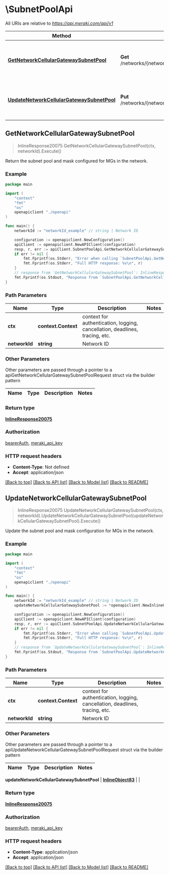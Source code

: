 # \SubnetPoolApi

All URIs are relative to *https://api.meraki.com/api/v1*

Method | HTTP request | Description
------------- | ------------- | -------------
[**GetNetworkCellularGatewaySubnetPool**](SubnetPoolApi.md#GetNetworkCellularGatewaySubnetPool) | **Get** /networks/{networkId}/cellularGateway/subnetPool | Return the subnet pool and mask configured for MGs in the network.
[**UpdateNetworkCellularGatewaySubnetPool**](SubnetPoolApi.md#UpdateNetworkCellularGatewaySubnetPool) | **Put** /networks/{networkId}/cellularGateway/subnetPool | Update the subnet pool and mask configuration for MGs in the network.



## GetNetworkCellularGatewaySubnetPool

> InlineResponse20075 GetNetworkCellularGatewaySubnetPool(ctx, networkId).Execute()

Return the subnet pool and mask configured for MGs in the network.



### Example

```go
package main

import (
    "context"
    "fmt"
    "os"
    openapiclient "./openapi"
)

func main() {
    networkId := "networkId_example" // string | Network ID

    configuration := openapiclient.NewConfiguration()
    apiClient := openapiclient.NewAPIClient(configuration)
    resp, r, err := apiClient.SubnetPoolApi.GetNetworkCellularGatewaySubnetPool(context.Background(), networkId).Execute()
    if err != nil {
        fmt.Fprintf(os.Stderr, "Error when calling `SubnetPoolApi.GetNetworkCellularGatewaySubnetPool``: %v\n", err)
        fmt.Fprintf(os.Stderr, "Full HTTP response: %v\n", r)
    }
    // response from `GetNetworkCellularGatewaySubnetPool`: InlineResponse20075
    fmt.Fprintf(os.Stdout, "Response from `SubnetPoolApi.GetNetworkCellularGatewaySubnetPool`: %v\n", resp)
}
```

### Path Parameters


Name | Type | Description  | Notes
------------- | ------------- | ------------- | -------------
**ctx** | **context.Context** | context for authentication, logging, cancellation, deadlines, tracing, etc.
**networkId** | **string** | Network ID | 

### Other Parameters

Other parameters are passed through a pointer to a apiGetNetworkCellularGatewaySubnetPoolRequest struct via the builder pattern


Name | Type | Description  | Notes
------------- | ------------- | ------------- | -------------


### Return type

[**InlineResponse20075**](InlineResponse20075.md)

### Authorization

[bearerAuth](../README.md#bearerAuth), [meraki_api_key](../README.md#meraki_api_key)

### HTTP request headers

- **Content-Type**: Not defined
- **Accept**: application/json

[[Back to top]](#) [[Back to API list]](../README.md#documentation-for-api-endpoints)
[[Back to Model list]](../README.md#documentation-for-models)
[[Back to README]](../README.md)


## UpdateNetworkCellularGatewaySubnetPool

> InlineResponse20075 UpdateNetworkCellularGatewaySubnetPool(ctx, networkId).UpdateNetworkCellularGatewaySubnetPool(updateNetworkCellularGatewaySubnetPool).Execute()

Update the subnet pool and mask configuration for MGs in the network.



### Example

```go
package main

import (
    "context"
    "fmt"
    "os"
    openapiclient "./openapi"
)

func main() {
    networkId := "networkId_example" // string | Network ID
    updateNetworkCellularGatewaySubnetPool := *openapiclient.NewInlineObject83() // InlineObject83 |  (optional)

    configuration := openapiclient.NewConfiguration()
    apiClient := openapiclient.NewAPIClient(configuration)
    resp, r, err := apiClient.SubnetPoolApi.UpdateNetworkCellularGatewaySubnetPool(context.Background(), networkId).UpdateNetworkCellularGatewaySubnetPool(updateNetworkCellularGatewaySubnetPool).Execute()
    if err != nil {
        fmt.Fprintf(os.Stderr, "Error when calling `SubnetPoolApi.UpdateNetworkCellularGatewaySubnetPool``: %v\n", err)
        fmt.Fprintf(os.Stderr, "Full HTTP response: %v\n", r)
    }
    // response from `UpdateNetworkCellularGatewaySubnetPool`: InlineResponse20075
    fmt.Fprintf(os.Stdout, "Response from `SubnetPoolApi.UpdateNetworkCellularGatewaySubnetPool`: %v\n", resp)
}
```

### Path Parameters


Name | Type | Description  | Notes
------------- | ------------- | ------------- | -------------
**ctx** | **context.Context** | context for authentication, logging, cancellation, deadlines, tracing, etc.
**networkId** | **string** | Network ID | 

### Other Parameters

Other parameters are passed through a pointer to a apiUpdateNetworkCellularGatewaySubnetPoolRequest struct via the builder pattern


Name | Type | Description  | Notes
------------- | ------------- | ------------- | -------------

 **updateNetworkCellularGatewaySubnetPool** | [**InlineObject83**](InlineObject83.md) |  | 

### Return type

[**InlineResponse20075**](InlineResponse20075.md)

### Authorization

[bearerAuth](../README.md#bearerAuth), [meraki_api_key](../README.md#meraki_api_key)

### HTTP request headers

- **Content-Type**: application/json
- **Accept**: application/json

[[Back to top]](#) [[Back to API list]](../README.md#documentation-for-api-endpoints)
[[Back to Model list]](../README.md#documentation-for-models)
[[Back to README]](../README.md)

